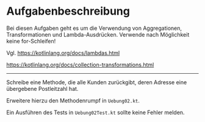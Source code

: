 # Aufgabenbeschreibung

Bei diesen Aufgaben geht es um die Verwendung von Aggregationen, Transformationen und Lambda-Ausdrücken.
Verwende nach Möglichkeit keine for-Schleifen!

Vgl.
https://kotlinlang.org/docs/lambdas.html

https://kotlinlang.org/docs/collection-transformations.html

---

Schreibe eine Methode, die alle Kunden zurückgibt, deren Adresse eine übergebene Postleitzahl hat.

Erweitere hierzu den Methodenrumpf in `Uebung02.kt`.

Ein Ausführen des Tests in `Uebung02Test.kt` sollte keine Fehler melden.